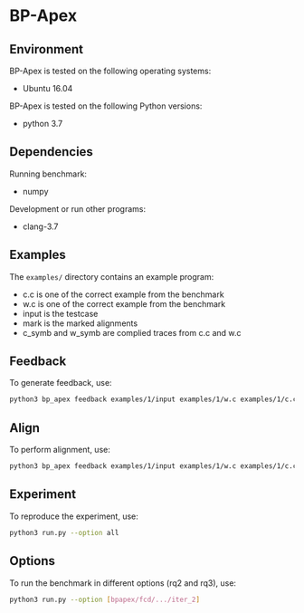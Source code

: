 # BP-Apex

## Environment

BP-Apex is tested on the following operating systems:

- Ubuntu 16.04

BP-Apex is tested on the following Python versions:

- python 3.7

## Dependencies

Running benchmark:

- numpy

Development or run other programs:

- clang-3.7

## Examples

The `examples/` directory contains an example program:

- c.c is one of the correct example from the benchmark
- w.c is one of the correct example from the benchmark
- input is the testcase
- mark is the marked alignments
- c_symb and w_symb are complied traces from c.c and w.c

## Feedback

To generate feedback, use:

```bash
python3 bp_apex feedback examples/1/input examples/1/w.c examples/1/c.c --mark examples/1/mark -symb --sw examples/1/w_symb --sc examples/1/c_symb --verbose 1
```

## Align

To perform alignment, use:

```bash
python3 bp_apex feedback examples/1/input examples/1/w.c examples/1/c.c --mark examples/1/mark -symb --sw examples/1/w_symb --sc examples/1/c_symb --verbose 1
```

## Experiment

To reproduce the experiment, use:

```bash
python3 run.py --option all
```

## Options

To run the benchmark in different options (rq2 and rq3), use:

```bash
python3 run.py --option [bpapex/fcd/.../iter_2]
```
